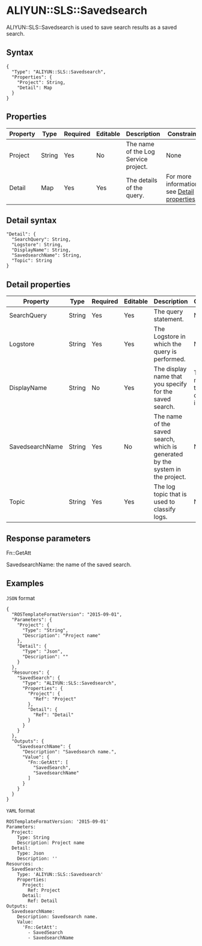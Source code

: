# ALIYUN::SLS::Savedsearch

ALIYUN::SLS::Savedsearch is used to save search results as a saved search.

## Syntax

```
{
  "Type": "ALIYUN::SLS::Savedsearch",
  "Properties": {
    "Project": String,
    "Detail": Map
  }
}
```

## Properties

|Property|Type|Required|Editable|Description|Constraint|
|--------|----|--------|--------|-----------|----------|
|Project|String|Yes|No|The name of the Log Service project.|None|
|Detail|Map|Yes|Yes|The details of the query.|For more information, see [Detail properties](#section_q8b_7zx_l47).|

## Detail syntax

```
"Detail": {
  "SearchQuery": String,
  "Logstore": String,
  "DisplayName": String,
  "SavedsearchName": String,
  "Topic": String
}
```

## Detail properties

|Property|Type|Required|Editable|Description|Constraint|
|--------|----|--------|--------|-----------|----------|
|SearchQuery|String|Yes|Yes|The query statement.|None|
|Logstore|String|Yes|Yes|The Logstore in which the query is performed.|None|
|DisplayName|String|No|Yes|The display name that you specify for the saved search.|The name must be 1 to 63 characters in length.|
|SavedsearchName|String|Yes|No|The name of the saved search, which is generated by the system in the project.|None|
|Topic|String|Yes|Yes|The log topic that is used to classify logs.|None|

## Response parameters

Fn::GetAtt

SavedsearchName: the name of the saved search.

## Examples

`JSON` format

```
{
  "ROSTemplateFormatVersion": "2015-09-01",
  "Parameters": {
    "Project": {
      "Type": "String",
      "Description": "Project name"
    },
    "Detail": {
      "Type": "Json",
      "Description": ""
    }
  },
  "Resources": {
    "SavedSearch": {
      "Type": "ALIYUN::SLS::Savedsearch",
      "Properties": {
        "Project": {
          "Ref": "Project"
        },
        "Detail": {
          "Ref": "Detail"
        }
      }
    }
  },
  "Outputs": {
    "SavedsearchName": {
      "Description": "Savedsearch name.",
      "Value": {
        "Fn::GetAtt": [
          "SavedSearch",
          "SavedsearchName"
        ]
      }
    }
  }
}
```

`YAML` format

```
ROSTemplateFormatVersion: '2015-09-01'
Parameters:
  Project:
    Type: String
    Description: Project name
  Detail:
    Type: Json
    Description: ''
Resources:
  SavedSearch:
    Type: 'ALIYUN::SLS::Savedsearch'
    Properties:
      Project:
        Ref: Project
      Detail:
        Ref: Detail
Outputs:
  SavedsearchName:
    Description: Savedsearch name.
    Value:
      'Fn::GetAtt':
        - SavedSearch
        - SavedsearchName
```

